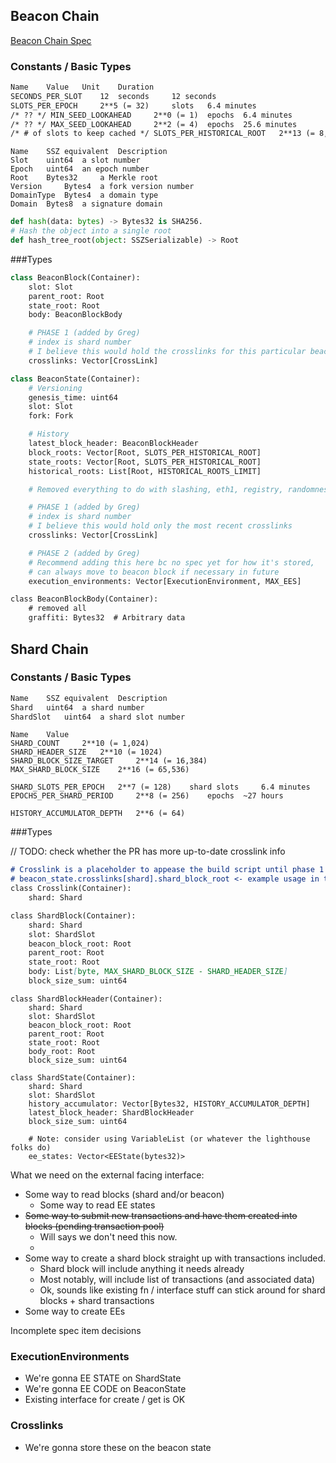 ## Beacon Chain
[Beacon Chain Spec](https://github.com/ethereum/eth2.0-specs/blob/dev/specs/phase0/beacon-chain.md#beaconstate)

### Constants / Basic Types
```markdown
Name 	Value 	Unit 	Duration
SECONDS_PER_SLOT 	12 	seconds 	12 seconds
SLOTS_PER_EPOCH 	2**5 (= 32) 	slots 	6.4 minutes
/* ?? */ MIN_SEED_LOOKAHEAD 	2**0 (= 1) 	epochs 	6.4 minutes
/* ?? */ MAX_SEED_LOOKAHEAD 	2**2 (= 4) 	epochs 	25.6 minutes
/* # of slots to keep cached */ SLOTS_PER_HISTORICAL_ROOT 	2**13 (= 8,192) 	slots 	~27 hours
```
```
Name 	SSZ equivalent 	Description
Slot 	uint64 	a slot number
Epoch 	uint64 	an epoch number
Root 	Bytes32 	a Merkle root
Version 	Bytes4 	a fork version number
DomainType 	Bytes4 	a domain type
Domain 	Bytes8 	a signature domain
```

```python
def hash(data: bytes) -> Bytes32 is SHA256.
# Hash the object into a single root
def hash_tree_root(object: SSZSerializable) -> Root
```


###Types
```python
class BeaconBlock(Container):
    slot: Slot
    parent_root: Root
    state_root: Root
    body: BeaconBlockBody

    # PHASE 1 (added by Greg)
    # index is shard number
    # I believe this would hold the crosslinks for this particular beacon block
    crosslinks: Vector[CrossLink]
```

```python
class BeaconState(Container):
    # Versioning
    genesis_time: uint64
    slot: Slot
    fork: Fork

    # History
    latest_block_header: BeaconBlockHeader
    block_roots: Vector[Root, SLOTS_PER_HISTORICAL_ROOT]
    state_roots: Vector[Root, SLOTS_PER_HISTORICAL_ROOT]
    historical_roots: List[Root, HISTORICAL_ROOTS_LIMIT]

    # Removed everything to do with slashing, eth1, registry, randomness, attestations, finality

    # PHASE 1 (added by Greg)
    # index is shard number
    # I believe this would hold only the most recent crosslinks
    crosslinks: Vector[CrossLink]

    # PHASE 2 (added by Greg)
    # Recommend adding this here bc no spec yet for how it's stored,
    # can always move to beacon block if necessary in future
    execution_environments: Vector[ExecutionEnvironment, MAX_EES]
```

```markdown
class BeaconBlockBody(Container):
    # removed all 
    graffiti: Bytes32  # Arbitrary data
```

## Shard Chain

### Constants / Basic Types
```markdown
Name 	SSZ equivalent 	Description
Shard 	uint64 	a shard number
ShardSlot 	uint64 	a shard slot number
```
```
Name 	Value
SHARD_COUNT 	2**10 (= 1,024)
SHARD_HEADER_SIZE 	2**10 (= 1024)
SHARD_BLOCK_SIZE_TARGET 	2**14 (= 16,384)
MAX_SHARD_BLOCK_SIZE 	2**16 (= 65,536)

SHARD_SLOTS_PER_EPOCH 	2**7 (= 128) 	shard slots 	6.4 minutes
EPOCHS_PER_SHARD_PERIOD 	2**8 (= 256) 	epochs 	~27 hours

HISTORY_ACCUMULATOR_DEPTH 	2**6 (= 64)
```

###Types

// TODO: check whether the PR has more up-to-date crosslink info
```markdown
# Crosslink is a placeholder to appease the build script until phase 1 is reworked
# beacon_state.crosslinks[shard].shard_block_root <- example usage in this doc
class Crosslink(Container):
    shard: Shard
```

```markdown
class ShardBlock(Container):
    shard: Shard
    slot: ShardSlot
    beacon_block_root: Root
    parent_root: Root
    state_root: Root
    body: List[byte, MAX_SHARD_BLOCK_SIZE - SHARD_HEADER_SIZE]
    block_size_sum: uint64
```
```
class ShardBlockHeader(Container):
    shard: Shard
    slot: ShardSlot
    beacon_block_root: Root
    parent_root: Root
    state_root: Root
    body_root: Root
    block_size_sum: uint64
```
```
class ShardState(Container):
    shard: Shard
    slot: ShardSlot
    history_accumulator: Vector[Bytes32, HISTORY_ACCUMULATOR_DEPTH]
    latest_block_header: ShardBlockHeader
    block_size_sum: uint64
    
    # Note: consider using VariableList (or whatever the lighthouse folks do)
    ee_states: Vector<EEState(bytes32)>

```

What we need on the external facing interface:
* Some way to read blocks (shard and/or beacon)
    * Some way to read EE states
* ~~Some way to submit new transactions and have them created into blocks (pending transaction pool)~~
    * Will says we don't need this now.
    * 
* Some way to create a shard block straight up with transactions included.
    * Shard block will include anything it needs already
    * Most notably, will include list of transactions (and associated data)
    * Ok, sounds like existing fn / interface stuff can stick around for shard blocks + shard transactions
* Some way to create EEs

Incomplete spec item decisions

### ExecutionEnvironments
* We're gonna EE STATE on ShardState
* We're gonna EE CODE on BeaconState
* Existing interface for create / get is OK

### Crosslinks
* We're gonna store these on the beacon state


